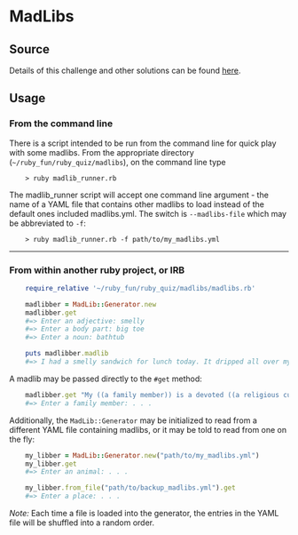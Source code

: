 # MadLibs

## Source

Details of this challenge and other solutions can be found [here][madlibs_url].

## Usage

### From the command line

There is a script intended to be run from the command line for quick play with some madlibs.
From the appropriate directory (`~/ruby_fun/ruby_quiz/madlibs`), on the command line type

```
	> ruby madlib_runner.rb
```

The madlib_runner script will accept one command line argument - the name of a YAML file that contains
other madlibs to load instead of the default ones included madlibs.yml. The switch is `--madlibs-file` 
which may be abbreviated to `-f`:

```
	> ruby madlib_runner.rb -f path/to/my_madlibs.yml
```

---

### From within another ruby project, or IRB

```ruby
	require_relative '~/ruby_fun/ruby_quiz/madlibs/madlibs.rb'

	madlibber = MadLib::Generator.new
	madlibber.get
	#=> Enter an adjective: smelly
	#=> Enter a body part: big toe
	#=> Enter a noun: bathtub

	puts madlibber.madlib
	#=> I had a smelly sandwich for lunch today. It dripped all over my big toe and bathtub.
```

A madlib may be passed directly to the `#get` method:

```ruby
	madlibber.get "My ((a family member)) is a devoted ((a religious cult)) enthusiast."
	#=> Enter a family member: . . .
```

Additionally, the `MadLib::Generator` may be initialized to read from a different YAML file containing madlibs,
or it may be told to read from one on the fly:

```ruby
	my_libber = MadLib::Generator.new("path/to/my_madlibs.yml")
	my_libber.get
	#=> Enter an animal: . . .

	my_libber.from_file("path/to/backup_madlibs.yml").get
	#=> Enter a place: . . .
```

_Note:_ Each time a file is loaded into the generator, the entries in the YAML file will be shuffled into
a random order.

[madlibs_url]: http://rubyquiz.com/quiz28.html